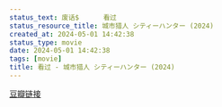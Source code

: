 ```yaml
---
status_text: 废话$      看过
status_resource_title: 城市猎人 シティーハンター‎ (2024)
created_at: 2024-05-01 14:42:38
status_type: movie
date: 2024-05-01 14:42:38
tags: [movie]
title: 看过 - 城市猎人 シティーハンター‎ (2024)
---
```

[豆瓣链接](https://movie.douban.com/subject/36187176/)
